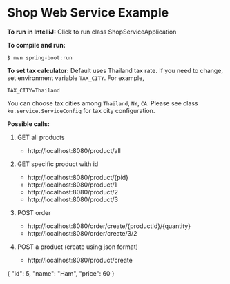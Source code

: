# Shop Web Service Example

__To run in IntelliJ:__ Click to run class ShopServiceApplication

__To compile and run:__

```$ mvn spring-boot:run```

__To set tax calculator:__ Default uses Thailand tax rate. If you need to change,
set environment variable `TAX_CITY`. For example,

```TAX_CITY=Thailand```

You can choose tax cities among `Thailand`, `NY`, `CA`.
Please see class `ku.service.ServiceConfig` for tax city configuration.

__Possible calls:__

1. GET all products
	- http://localhost:8080/product/all

1. GET specific product with id
	- http://localhost:8080/product/{pid}
	- http://localhost:8080/product/1
	- http://localhost:8080/product/2
	- http://localhost:8080/product/3

2. POST order
    - http://localhost:8080/order/create/{productId}/{quantity}
    - http://localhost:8080/order/create/3/2

3. POST a product (create using json format)
	- http://localhost:8080/product/create

{
    "id": 5,
    "name": "Ham",
    "price": 60
}
